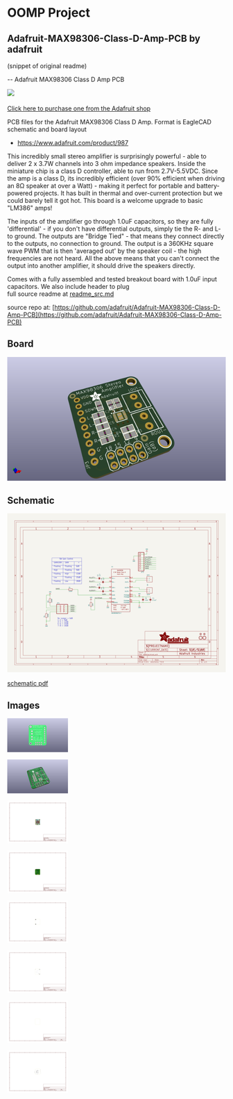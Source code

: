 # OOMP Project  
## Adafruit-MAX98306-Class-D-Amp-PCB  by adafruit  
  
(snippet of original readme)  
  
-- Adafruit MAX98306 Class D Amp PCB  
  
<a href="http://www.adafruit.com/products/987"><img src="assets/image.jpg?raw=true" width="500px"><br/>  
Click here to purchase one from the Adafruit shop  
</a>  
  
PCB files for the Adafruit MAX98306 Class D Amp. Format is EagleCAD schematic and board layout  
* https://www.adafruit.com/product/987  
  
This incredibly small stereo amplifier is surprisingly powerful - able to deliver 2 x 3.7W channels into 3 ohm impedance speakers. Inside the miniature chip is a class D controller, able to run from 2.7V-5.5VDC. Since the amp is a class D, its incredibly efficient (over 90% efficient when driving an 8Ω speaker at over a Watt) - making it perfect for portable and battery-powered projects. It has built in thermal and over-current protection but we could barely tell it got hot. This board is a welcome upgrade to basic "LM386" amps!  
  
The inputs of the amplifier go through 1.0uF capacitors, so they are fully 'differential' - if you don't have differential outputs, simply tie the R- and L- to ground. The outputs are "Bridge Tied" - that means they connect directly to the outputs, no connection to ground. The output is a 360KHz square wave PWM that is then 'averaged out' by the speaker coil - the high frequencies are not heard. All the above means that you can't connect the output into another amplifier, it should drive the speakers directly.  
  
Comes with a fully assembled and tested breakout board with 1.0uF input capacitors. We also include header to plug  
  full source readme at [readme_src.md](readme_src.md)  
  
source repo at: [https://github.com/adafruit/Adafruit-MAX98306-Class-D-Amp-PCB](https://github.com/adafruit/Adafruit-MAX98306-Class-D-Amp-PCB)  
## Board  
  
[![working_3d.png](working_3d_600.png)](working_3d.png)  
## Schematic  
  
[![working_schematic.png](working_schematic_600.png)](working_schematic.png)  
  
[schematic pdf](working_schematic.pdf)  
## Images  
  
[![working_3D_bottom.png](working_3D_bottom_140.png)](working_3D_bottom.png)  
  
[![working_3D_top.png](working_3D_top_140.png)](working_3D_top.png)  
  
[![working_assembly_page_01.png](working_assembly_page_01_140.png)](working_assembly_page_01.png)  
  
[![working_assembly_page_02.png](working_assembly_page_02_140.png)](working_assembly_page_02.png)  
  
[![working_assembly_page_03.png](working_assembly_page_03_140.png)](working_assembly_page_03.png)  
  
[![working_assembly_page_04.png](working_assembly_page_04_140.png)](working_assembly_page_04.png)  
  
[![working_assembly_page_05.png](working_assembly_page_05_140.png)](working_assembly_page_05.png)  
  
[![working_assembly_page_06.png](working_assembly_page_06_140.png)](working_assembly_page_06.png)  
